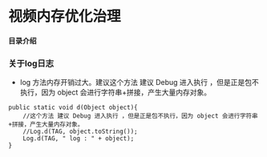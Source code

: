 # 视频内存优化治理
#### 目录介绍











### 关于log日志
- log 方法内存开销过大。建议这个方法 建议 Debug 进入执行 ，但是正是包不执行，因为 object 会进行字符串+拼接，产生大量内存对象。
```
public static void d(Object object){
    //这个方法 建议 Debug 进入执行 ，但是正是包不执行，因为 object 会进行字符串+拼接，产生大量内存对象。
    //Log.d(TAG, object.toString());
    Log.d(TAG, " log : " + object);
}
```

















